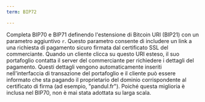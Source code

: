 ```yaml
---
term: BIP72

---
```

Completa BIP70 e BIP71 definendo l'estensione di Bitcoin URI (BIP21) con un parametro aggiuntivo `r`. Questo parametro consente di includere un link a una richiesta di pagamento sicuro firmata dal certificato SSL del commerciante. Quando un cliente clicca su questo URI esteso, il suo portafoglio contatta il server del commerciante per richiedere i dettagli del pagamento. Questi dettagli vengono automaticamente inseriti nell'interfaccia di transazione del portafoglio e il cliente può essere informato che sta pagando il proprietario del dominio corrispondente al certificato di firma (ad esempio, "pandul.fr"). Poiché questa miglioria è inclusa nel BIP70, non è mai stata adottata su larga scala.